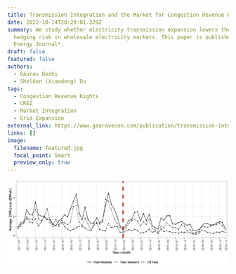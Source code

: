 ```yaml
---
title: Transmission Integration and the Market for Congestion Revenue Rights
date: 2022-10-14T20:29:01.329Z
summary: W﻿e study whether electricity transmission expansion lowers the cost of
  hedging risk in wholesale electricity markets. This paper is published in *The
  Energy Journal*.
draft: false
featured: false
authors:
  - Gaurav Doshi
  - Sheldon (Xiaodong) Du
tags:
  - Congestion Revenue Rights
  - CREZ
  - Market Integration
  - Grid Expansion
external_link: https://www.gauravecon.com/publication/transmission-integration-and-the-market-for-congestion-revenue-rights/
links: []
image:
  filename: featured.jpg
  focal_point: Smart
  preview_only: true
---
```

![](featured.jpg "Drop in average CRR prices post transmission expansion in 2014")